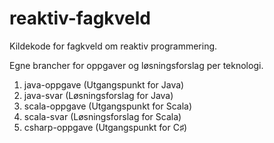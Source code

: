 reaktiv-fagkveld
================

Kildekode for fagkveld om reaktiv programmering.

Egne brancher for oppgaver og løsningsforslag per teknologi.

1. java-oppgave (Utgangspunkt for Java)
2. java-svar (Løsningsforslag for Java)
3. scala-oppgave (Utgangspunkt for Scala)
4. scala-svar (Løsningsforslag for Scala)
5. csharp-oppgave (Utgangspunkt for C&#x266f;)
